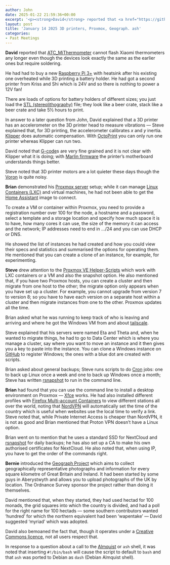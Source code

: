 ```yaml
---
author: John
date: 2025-01-22 21:59:36+00:00
excerpt: '<p><strong>David</strong> reported that <a href="https://github.com/pvvx/ATC_MiThermometer" type="text/html" role="link">ATC_MiThermometer</a> cannot flash Xiaomi thermometers any longer even though the devices look exactly the same as the earlier ones but require soldering.</p><p>He had had to buy a new <a href="https://www.raspberrypi.com/products/raspberry-pi-3-model-b-plus/" type="text/html" role="link">Raspberry Pi 3+</a> with heatsink after his existing one overheated while 3D printing a battery holder. He had got a second printer from Kriss and Shi which is 24V and so there is nothing to power a 12V fan!</p><p>There are loads of options for battery holders of different sizes; you just load the <a href="https://en.wikipedia.org/wiki/STL_(file_format)" type="text/html" role="link">STL (stereolithography)</a> file; they look like a beer crate, stack like a beer crate and take 5½ hours to print.</p>'
layout: post
title: 'January 14 2025 3D printers, Proxmox, Geograph. ash'
categories:
- Past Meetings
---
```

<p><strong>David</strong> reported that <a href="https://github.com/pvvx/ATC_MiThermometer" type="text/html" role="link">ATC_MiThermometer</a> cannot flash Xiaomi thermometers any longer even though the devices look exactly the same as the earlier ones but require soldering.</p><p>He had had to buy a new <a href="https://www.raspberrypi.com/products/raspberry-pi-3-model-b-plus/" type="text/html" role="link">Raspberry Pi 3+</a> with heatsink after his existing one overheated while 3D printing a battery holder. He had got a second printer from Kriss and Shi which is 24V and so there is nothing to power a 12V fan!</p><p>There are loads of options for battery holders of different sizes; you just load the <a href="https://en.wikipedia.org/wiki/STL_(file_format)" type="text/html" role="link">STL (stereolithography)</a> file; they look like a beer crate, stack like a beer crate and take 5½ hours to print.</p><p>In answer to a later question from John, David explained that a 3D printer has an accelerometer on the 3D printer head to measure vibrations — Steve explained that, for 3D printing, the accelerometer calibrates <em>x</em> and <em>y</em> inertia. <a href="https://www.klipper3d.org/Measuring_Resonances.html" type="text/html" role="link">Klipper</a> does automatic compensation. With <a href="https://octoprint.org/" type="text/html" role="link">OctoPrint</a> you can only run one printer whereas Klipper can run two.</p><p>David noted that <a href="https://en.wikipedia.org/wiki/G-code" type="text/html" role="link">G-code</a>s are very fine grained and it is not clear with Klipper what it is doing; with <a href="https://marlinfw.org/" type="text/html" role="link">Marlin firmware</a> the printer’s motherboard understands things better.</p><p>Steve noted that 3D printer motors are a lot quieter these days though the <a href="https://www.vorondesign.com/" type="text/html" role="link">Voron</a> is quite noisy.</p><p><strong>Brian</strong> demonstrated his <a href="https://www.proxmox.com/en/proxmox-virtual-environment/overview" type="text/html" role="link">Proxmox server</a> setup; while it can manage <a href="https://en.wikipedia.org/wiki/LXC" type="text/html" role="link">Linux Containers (LXC)</a> and virtual machines, he had not been able to get the <a href="https://www.home-assistant.io/" type="text/html" role="link">Home Assistant</a> image to connect.</p><p>To create a VM or container within Proxmox, you need to provide a registration number over 100 for the node, a hostname and a password, select a template and a storage location and specify how much space it is to have, how many cores it can use, the size of the memory it can access and the network; IP addresses need to end in …/24 and you can use DHCP or DNS.</p><p>He showed the list of instances he had created and how you could view their specs and statistics and summarised the options for operating them. He mentioned that you can create a clone of an instance, for example, for experimenting.</p><p><strong>Steve</strong> drew attention to the <a href="https://tteck.github.io/Proxmox/#home-assistant" type="text/html" role="link">Proxmox VE Helper-Scripts</a> which work with LXC containers or a VM and also the snapshot option. He also mentioned that, if you have two Proxmox hosts, you can create a cluster and then migrate from one host to the other; the migrate option only appears when you have set up a cluster. For example, you cannot upgrade from version 7 to version 8; so you have to have each version on a separate host within a cluster and then migrate instances from one to the other. Proxmox updates all the time.</p><p>Brian asked what he was running to keep track of who is leaving and arriving and where he got the Windows VM from and about <a href="https://tailscale.com/" type="text/html" role="link">tailscale</a>.</p><p>Steve explained that his servers were named Eta and Theta and, when he wanted to migrate things, he had to go to Data Center which is where you manage a cluster, say where you want to move an instance and it then gives you a key to paste into the instance. You can clone a Windows instance on <a href="https://github.com/orgs/microsoft/repositories?q=windows" type="text/html" role="link">GitHub</a> to register Windows; the ones with a blue dot are created with scripts.</p><p>Brian asked about general backups; Steve runs scripts to do <a href="https://en.wikipedia.org/wiki/Cron" type="text/html" role="link">Cron</a> jobs: one to back up Linux once a week and one to back up Windows once a month; Steve has written <a href="https://rsnapshot.org/" type="text/html" role="link">rsnapshot</a> to run in the command line.</p><p><strong>Brian</strong> had found that you can use the command line to install a desktop environment on Proxmox — <a href="https://xfce.org/" type="text/html" role="link">Xfce</a>  works. He had also installed different profiles with <a href="https://addons.mozilla.org/en-GB/firefox/addon/multi-account-containers/" type="text/html" role="link">Firefox Multi-account Containers</a> to view different stations all over the world, noting that <a href="https://nordvpn.com/" type="text/html" role="link">NordVPN</a> will automatically set the time of the country which is useful when websites use the local time to verify a link. Steve noted that, while Private Internet Access is cheaper than NordVPN, it is not as good and Brian mentioned that Proton VPN doesn’t have a Linux option.</p><p>Brian went on to mention that he uses a standard SSD for NextCloud and <a href="https://rsnapshot.org/" type="text/html" role="link">rsnapshot</a> for daily backups; he has also set up a CA to make his own authorised certificates for NextCloud. He also noted that, when using IP, you have to get the order of the commands right.</p><p><strong>Bernie</strong> introduced the <a href="https://www.geograph.org.uk/" type="text/html" role="link">Geograph Project</a> which aims to collect geographically representative photographs and information for every square kilometre of Great Britain and Ireland. It had been started by some guys in Aberystwyth and allows you to upload photographs of the UK by location. The Ordnance Survey sponsor the project rather than doing it themselves.</p><p>David mentioned that, when they started, they had used hectad for 100 monads, the grid squares into which the country is divided, and had a poll for the right name for 100 hectads — some southern contributors wanted ‘hundred’ for which the northern equivalent had been ‘wapentake’ — David suggested ‘myriad’ which was adopted.</p><p>David also bemoaned the fact that, though it operates under a <a href="https://creativecommons.org/share-your-work/cclicenses/" type="text/html" role="link">Creative Commons licence</a>, not all users respect that.</p><p>In response to a question about a call to the <a href="https://en.wikipedia.org/wiki/Almquist_shell" type="text/html" role="link">Almquist</a> or <code>ash</code> shell, it was noted that inserting <code>#!/bin/bash</code> will cause the script to default to <code>bash</code> and that <code>ash</code> was ported to Debian as <code>dash</code> (Debian Almquist shell).</p>
